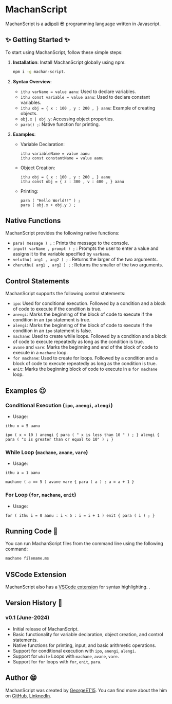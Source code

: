 # MachanScript

MachanScript is a [adipoli](https://www.akshharam.com/blog-detail/malayalam-slang-words-every-indian-must-know#:~:text=Adipoli,which%20is%20superb%20or%20fascinating.) 😎 programming language written in Javascript.

## ✨ Getting Started ✨

To start using MachanScript, follow these simple steps:

1. **Installation**: Install MachanScript globally using npm:

   ```sh
   npm i -g machan-script.
   ```

2. **Syntax Overview**:

   - `ithu varName = value aanu`: Used to declare variables.
   - `ithu const variable = value aanu`: Used to declare constant variables.
   - `ithu obj = { x : 100 , y : 200 , } aanu`: Example of creating objects.
   - `obj.x | obj.y`: Accessing object properties.
   - `para() ;`: Native function for printing.

3. **Examples**:

   - Variable Declaration:

     ```machan
     ithu variableName = value aanu
     ithu const constantName = value aanu
     ```

   - Object Creation:

     ```machan
     ithu obj = { x : 100 , y : 200 , } aanu
     ithu const obj = { z : 300 , v : 400 , } aanu
     ```

   - Printing:
     ```machan
     para ( "Hello World!!" ) ;
     para ( obj.x + obj.y ) ;
     ```

## Native Functions

MachanScript provides the following native functions:

- `para( message ) ;` : Prints the message to the console.
- `input( varName , prompt ) ;` : Prompts the user to enter a value and assigns it to the variable specified by `varName`.
- `veluthu( arg1 , arg2 ) ;` : Returns the larger of the two arguments.
- `cheruthu( arg1 , arg2 ) ;` : Returns the smaller of the two arguments.

## Control Statements

MachanScript supports the following control statements:

- `ipo`: Used for conditional execution. Followed by a condition and a block of code to execute if the condition is true.
- `anengi`: Marks the beginning of the block of code to execute if the condition in an `ipo` statement is true.
- `alengi`: Marks the beginning of the block of code to execute if the condition in an `ipo` statement is false.
- `machane`: Used to create while loops. Followed by a condition and a block of code to execute repeatedly as long as the condition is true.
- `avane` and `vare`: Marks the beginning and end of the block of code to execute in a `machane` loop.
- `for machane`: Used to create for loops. Followed by a condition and a block of code to execute repeatedly as long as the condition is true.
- `enit`: Marks the beginning block of code to execute in a `for machane` loop.

## Examples 😉

### Conditional Execution (`ipo`, `anengi`, `alengi`)

- Usage:

```machan
ithu x = 5 aanu

ipo ( x < 10 ) anengi { para ( " x is less than 10 " ) ; } alengi { para ( "x is greater than or equal to 10" ) ; }
```

### While Loop (`machane`, `avane`, `vare`)

- Usage:

```machan
ithu a = 1 aanu

machane ( a == 5 ) avane vare { para ( a ) ; a = a + 1 }
```

### For Loop (`for`, `machane`, `enit`)

- Usage:

```machan
for ( ithu i = 0 aanu : i < 5 : i = i + 1 ) enit { para ( i ) ; }
```

## Running Code 🚀

You can run MachanScript files from the command line using the following command:

```sh
machane filename.ms
```

## VSCode Extension

MachanScript also has a [VSCode extension](https://marketplace.visualstudio.com/items?itemName=GeorgeET15.machanscript) for syntax highlighting. .

## Version History 📝

### v0.1 (June-2024)

- Initial release of MachanScript.
- Basic functionality for variable declaration, object creation, and control statements.
- Native functions for printing, input, and basic arithmetic operations.
- Support for conditional execution with `ipo`, `anengi`, `alengi`.
- Support for `while` Loops with `machane`, `avane`, `vare`.
- Support for `for` loops with `for`, `enit`, `para`.

## Author 😁

MachanScript was created by [GeorgeET15](https://github.com/GeorgeET15). You can find more about the him on [GitHub](https://github.com/GeorgeET15), [LinknedIn](https://www.linkedin.com/in/george-emmanuel-thomas-518060202/).
